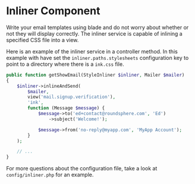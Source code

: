 # Inliner Component

Write your email templates using blade and do not worry about whether or not
they will display correctly. The inliner service is capable of inlining a
specified CSS file into a view.

Here is an example of the inliner service in a controller method. In
this example with have set the `inliner.paths.stylesheets` configuration
key to point to a directory where there is a `ink.css` file.

```php
public function getShowEmail(StyleInliner $inliner, Mailer $mailer)
{
    $inliner->inlineAndSend(
        $mailer,
        view('mail.signup.verification'),
        'ink',
        function (Message $message) {
            $message->to('ed+contact@roundsphere.com', 'Ed')
                ->subject('Welcome!');

            $message->from('no-reply@myapp.com', 'MyApp Account');
        }
    );

    // ...
}
```

For more questions about the configuration file, take a look at
`config/inliner.php` for an example.
